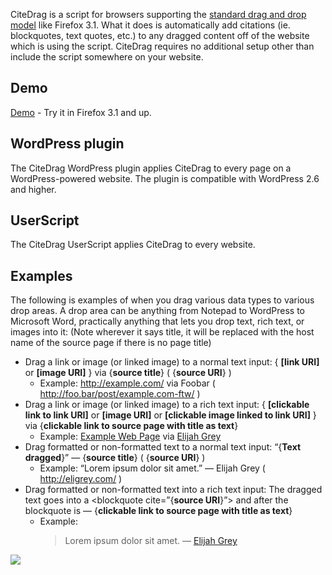 CiteDrag is a script for browsers supporting the [standard drag and drop model][1] like
Firefox 3.1. What it does is automatically add citations (ie. blockquotes, text quotes,
etc.) to any dragged content off of the website which is using the script. CiteDrag
requires no additional setup other than include the script somewhere on your website.

Demo
----

[Demo][2] - Try it in Firefox 3.1 and up.

WordPress plugin
----------------

The CiteDrag WordPress plugin applies CiteDrag to every page on a WordPress-powered website. The plugin is compatible with WordPress 2.6 and higher.

UserScript
----------

The CiteDrag UserScript applies CiteDrag to every website.

Examples
--------

The following is examples of when you drag various data types to various drop areas. A drop area can be anything from Notepad to WordPress to Microsoft Word, practically anything that lets you drop text, rich text, or images into it: (Note wherever it says title, it will be replaced with the host name of the source page if there is no page title) 

* Drag a link or image (or linked image) to a normal text input: { **[link URI]** or **[image URI]** } via {**source title**} ( {**source URI**} ) 
  * Example:  http://example.com/ via Foobar ( http://foo.bar/post/example.com-ftw/ )
* Drag a link or image (or linked image) to a rich text input: { **[clickable link to link URI]** or **[image URI]** or **[clickable image linked to link URI]** } via {**clickable link to source page with title as text**} 
    * Example:  [Example Web Page][3] via [Elijah Grey][4]
* Drag formatted or non-formatted text to a normal text input: “{**Text dragged**}” ― {**source title**} ( {**source URI**} ) 
  * Example:  “Lorem ipsum dolor sit amet.” ― Elijah Grey ( http://eligrey.com/ )
* Drag formatted or non-formatted text into a rich text input: The dragged text goes into a <blockquote cite=”{**source URI**}”> and after the blockquote is ― {**clickable link to source page with title as text**} 
    * Example: 
        > Lorem ipsum dolor sit amet. ― [Elijah Grey][4]



![](//in.getclicky.com/212712ns.gif)


 [1]: https://developer.mozilla.org/En/DragDrop/Drag_and_Drop
 [2]: http://code.eligrey.com/citedrag/test.html
 [3]: http://example.com/
 [4]: http://eligrey.com/
